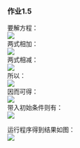 ### 作业1.5
要解方程：<br>
![](https://github.com/kolir/compuational_physics_N2014301020137/blob/master/File_2/Exercise_04/1.png)<br>
两式相加：<br>
![](https://github.com/kolir/compuational_physics_N2014301020137/blob/master/File_2/Exercise_04/2.png)<br>
两式相减：<br>
![](https://github.com/kolir/compuational_physics_N2014301020137/blob/master/File_2/Exercise_04/3.png)<br>
所以：<br>
![](https://github.com/kolir/compuational_physics_N2014301020137/blob/master/File_2/Exercise_04/4.png)<br>
因而可得：<br>
![](https://github.com/kolir/compuational_physics_N2014301020137/blob/master/File_2/Exercise_04/5.png)<br>
带入初始条件则有：<br>
![](https://github.com/kolir/compuational_physics_N2014301020137/blob/master/File_2/Exercise_04/6.png)<br>

运行程序得到结果如图：<br>
![](https://github.com/kolir/compuational_physics_N2014301020137/blob/master/File_2/Exercise_04/7.JPG)<br>
